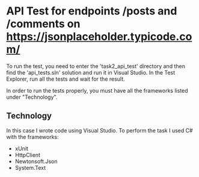 # API Test for endpoints /posts and /comments on  https://jsonplaceholder.typicode.com/
To run the test, you need to enter the 'task2_api_test' directory and then find the 'api_tests.sln' solution and run it in Visual Studio. In the Test Explorer, run all the tests and wait for the result. 

In order to run the tests properly, you must have all the frameworks listed under "Technology".

## Technology
In this case I wrote code using Visual Studio. To perform the task I used C# with the frameworks:
- xUnit
- HttpClient
- Newtonsoft.Json
- System.Text




